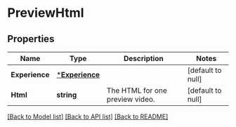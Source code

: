 # PreviewHtml

## Properties
Name | Type | Description | Notes
------------ | ------------- | ------------- | -------------
**Experience** | [***Experience**](Experience.md) |  | [default to null]
**Html** | **string** | The HTML for one preview video. | [default to null]

[[Back to Model list]](../README.md#documentation-for-models) [[Back to API list]](../README.md#documentation-for-api-endpoints) [[Back to README]](../README.md)

